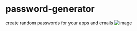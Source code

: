 # password-generator
create random passwords for your apps and emails
![image](https://1drv.ms/u/s!Asq_tz3iyM2ZcoeyTutXAlClO8s)
